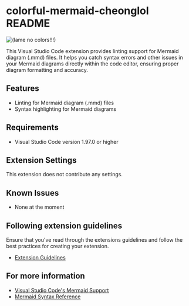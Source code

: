 # colorful-mermaid-cheonglol README

![(lame no colors!!!)](https://github.com/user-attachments/assets/04c3ec20-39ca-4886-82bd-a73ae6be2e85)

This Visual Studio Code extension provides linting support for Mermaid diagram (.mmd) files. It helps you catch syntax errors and other issues in your Mermaid diagrams directly within the code editor, ensuring proper diagram formatting and accuracy.

## Features

- Linting for Mermaid diagram (.mmd) files
- Syntax highlighting for Mermaid diagrams

## Requirements

- Visual Studio Code version 1.97.0 or higher

## Extension Settings

This extension does not contribute any settings.

## Known Issues

- None at the moment

## Following extension guidelines

Ensure that you've read through the extensions guidelines and follow the best practices for creating your extension.

- [Extension Guidelines](https://code.visualstudio.com/api/references/extension-guidelines)

## For more information

- [Visual Studio Code&#39;s Mermaid Support](https://mermaid-js.github.io/mermaid/#/)
- [Mermaid Syntax Reference](https://mermaid-js.github.io/mermaid/#/syntax)
